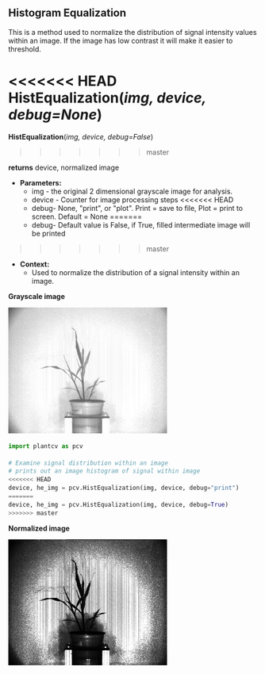 ## Histogram Equalization

This is a method used to normalize the distribution of signal intensity values within an image. 
If the image has low contrast it will make it easier to threshold.

<<<<<<< HEAD
**HistEqualization**(*img, device, debug=None*)
=======
**HistEqualization**(*img, device, debug=False*)
>>>>>>> master

**returns** device, normalized image

- **Parameters:**
    - img - the original 2 dimensional grayscale image for analysis.
    - device - Counter for image processing steps
<<<<<<< HEAD
    - debug- None, "print", or "plot". Print = save to file, Plot = print to screen. Default = None
=======
    - debug- Default value is False, if True, filled intermediate image will be printed
>>>>>>> master
- **Context:**
    - Used to normalize the distribution of a signal intensity within an image.

**Grayscale image**

![Screenshot](img/documentation_images/HistEqualization/grayscale_image.jpg)  

```python
import plantcv as pcv

# Examine signal distribution within an image
# prints out an image histogram of signal within image
<<<<<<< HEAD
device, he_img = pcv.HistEqualization(img, device, debug="print")
=======
device, he_img = pcv.HistEqualization(img, device, debug=True)
>>>>>>> master
```

**Normalized image**

![Screenshot](img/documentation_images/HistEqualization/normalized_image.jpg)  
